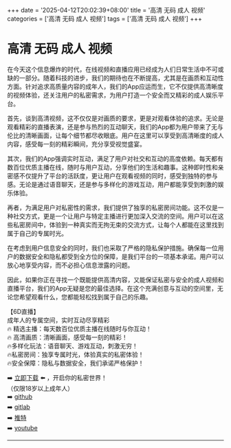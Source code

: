 +++
date = '2025-04-12T20:02:39+08:00'
title = '高清 无码 成人 视频'
categories = ['高清 无码 成人 视频']
tags = ['高清 无码 成人 视频']
+++

# 高清 无码 成人 视频

在今天这个信息爆炸的时代，在线视频和直播应用已经成为人们日常生活中不可或缺的一部分。随着科技的进步，我们的期待也在不断提高，尤其是在画质和互动性方面。针对追求高质量内容的成年人，我们的App应运而生，它不仅提供高清晰度的视频体验，还关注用户的私密需求，为用户打造一个安全而又精彩的成人娱乐平台。

首先，谈到高清视频，这不仅仅是对画质的要求，更是对观看体验的追求。无论是观看精彩的直播表演，还是参与热烈的互动聊天，我们的App都为用户带来了无与伦比的清晰画面，让每个细节都尽收眼底。用户在这里可以享受到高清晰度的成人内容，感受每一刻的精彩瞬间，充分享受视觉盛宴。

其次，我们的App强调实时互动，满足了用户对社交和互动的高度依赖。每天都有数百位优质主播在线，随时与用户互动，分享他们的生活和趣事。这种即时性和亲密感不仅提升了平台的活跃度，更让用户在观看视频的同时，感受到独特的参与感。无论是通过语音聊天，还是参与多样化的游戏互动，用户都能享受到刺激的娱乐体验。

再者，为满足用户对私密性的需求，我们提供了独享的私密房间功能。这不仅是一种社交方式，更是一个让用户与特定主播进行更加深入交流的空间。用户可以在这些私密房间中，体验到一种真实而无拘无束的交流方式，让每个人都能在这里找到属于自己的专属时光。

在考虑到用户信息安全的同时，我们也采取了严格的隐私保护措施。确保每一位用户的数据安全和隐私都受到全方位的保障，是我们平台的一项基本承诺。用户可以放心地享受内容，而不必担心信息泄露的问题。

因此，如果你正在寻找一个既能提供高清内容，又能保证私密与安全的成人视频和直播平台，我们的App无疑是您的最佳选择。在这个充满创意与互动的空间里，无论您希望观看什么，您都能轻松找到属于自己的乐趣。

【6D直播】  
成年人的专属空间，实时互动尽享精彩  
🔥 精选主播：每天数百位优质主播在线随时与你互动！  
🔥 高清画质：清晰画面，感受每一刻的精彩！  
🔥多样化玩法：语音聊天、游戏互动，刺激无穷！  
🔥私密房间：独享专属时光，体验真实的私密体验！  
🔥安全保障：隐私与数据安全，我们承诺严格保护！

➡️ [立即下载](https://down123.s3.ap-east-1.amazonaws.com/down/down.html?channelCode=blog) ⬅️ ，开启你的私密世界！  
（仅限18岁以上成年人）  
➡️ [github](https://aldult-live.github.io/)  
➡️ [gitlab](https://seo-09598d.gitlab.io/)  
➡️ [推特](https://x.com/wegame33)  
➡️ [youtube](https://www.youtube.com/@6Dlive)

---

